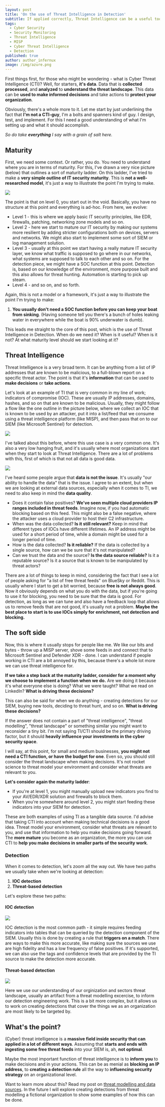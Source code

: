```yaml
---
layout: post
title: 'On the use of Threat Intelligence in Detection'
subtitle: If applied correctly, Threat Intelligence can be a useful tool in your belt. Mostly, however, it might be barking up the wrong tree depending on your maturity level. Let's explore that!
tags:
  - Cyber Security
  - Security Monitoring
  - Threat Intelligence
  - MISP
  - Cyber Threat Intelligence
  - Detection
published: true
author: author_infernux
image: /img/azure.png
---
```


First things first, for those who might be wondering - what is Cyber Threat Intelligence (CTI)? Well, for starters, **it's data**. Data that is **collected** **processed**, and **analyzed** to **understand the threat landscape**. This data can be **used to make informed decisions** and take actions to **protect your organization**.

Obviously, there's a whole more to it. Let me start by just underlining the fact that **I'm not a CTI-guy**, I'm a bolts and spanners kind of guy. I design, test, and implement. For this I need a good understanding of what I'm setting up and what it should accomplish. 

*So do take **everything** I say with a grain of salt here.*

## Maturity

First, we need some context. Or rather, you do. You need to understand where you are in terms of maturity. For this, I've drawn a very nice picture (below) that outlines a sort of maturity ladder. On this ladder, I've tried to make a **very simple outline of IT security maturity**. This is **not a well-researched model**, it's just a way to illustrate the point I'm trying to make.

![](/img/OnTI/MaturityLadder.png)

The point is that on level 0, you start out in the void. Basically, you have no structure at this point and everything is ad-hoc. From here, we evolve:

* Level 1 - this is where we apply basic IT security principles, like EDR, firewalls, patching, networking zone models and so on.
* Level 2 - here we start to mature our IT security by making our systems more resilient by adding stricter configurations both on devices, servers and networks. We might also start to implement some sort of SIEM or log management solution.
* Level 3 - usually at this point we start having a really mature IT security layer, we know what traffic is supposed to go where in our networks, what systems are supposed to talk to each other and so on. For the detection piece, we might have a SOC function at this point. Detection is, based on our knowledge of the environment, more purpose built and this also allows for threat hunting. Automation is starting to pick up steam.
* Level 4 - and so on, and so forth.

Again, this is not a model or a framework, it's just a way to illustrate the point I'm trying to make:

1. **You usually don't need a SOC function before you can keep your boat from sinking**. (Having someone tell you there's a bunch of holes leaking water in everywhere while the boat is 90% underwater is dumb).

This leads me straight to the core of this post, which is the use of Threat Intelligence in Detection. When do we need it? When is it useful? When is it not? At what maturity level should we start looking at it?

## Threat Intelligence

Threat Intelligence is a very broad term. It can be anything from a list of IP addresses that are known to be malicious, to a full-blown report on a specific threat actor. The point is that it's **information** that can be used to **make decisions** or **take actions**.

Let's look at an example of TI that is very common in my line of work; indicators of compromise (IOC). These are usually IP addresses, domains, hashes, and so on that are known to be malicious. Usually, they might follow a flow like the one outline in the picture below, where we collect an IOC that is known to be used by an attacker, put it into a list/feed that we consume using a threat intelligence platform (like MISP), and then pass that on to our SIEM (like Microsoft Sentinel) for detection.

![](/img/OnTI/IOC%20Example.png)

I've talked about this before, where this use case is a very common one. It's also a very low hanging fruit, and it's usually where most organizations start when they start to look at Threat Intelligence. There are a lot of problems with this, first of which is that not all data is good data. 

![](/img/onTi/Data.png)

I've heard some people argue that **data is not the issue**. It's usually "our ability to handle the data" that is the issue. I agree to an extent, but when we are looking at external data sources, especially when it comes to TI, we need to also keep in mind the **data quality**.

- Does it contain false positives? **We've seen multiple cloud providers IP ranges included in threat feeds**. Imagine now, if you had automatic blocking based on this feed. This might also be a false negative, where the attacker uses a cloud provider to host their C2 infrastructure.
- When was the data collected? **Is it still relevant?** Keep in mind that different types of IOCs have different lifetimes. An IP address might be used for a short period of time, while a domain might be used for a longer period of time.
- How is the data collected? **Is it reliable?** If the data is collected by a single source, how can we be sure that it's not manipulated?
- Can we trust the data and the source? **Is the data source reliable?** Is it a reputable source? Is it a source that is known to be manipulated by threat actors?

There are a lot of things to keep in mind, considering the fact that I see a lot of people asking for "a list of free threat feeds" on BlueSky or Reddit. This is usually where I start to get a bit worried, because **free is not always good**. Now it obviously depends on what you do with the data, but if you're going to use it for blocking, you need to be sure that the data is good. For detection, as long as we can tune and also have a feedback loop that allows us to remove feeds that are not good, it's usually not a problem. **Maybe the best place to start is to use IOCs simply for enrichment, not detection and blocking.**

## The soft side

Now, this is where it usually stops for people like me. We like our bits and bytes - throw up a MISP server, shove some feeds in and connect that to Microsoft Sentinel and Defender XDR - done. I can understand if people working in CTI are a bit annoyed by this, because there's a whole lot more we can use threat intelligence for.

**If we take a step back at the maturity ladder, consider for a moment why we choose to implement a function when we do.** Are we doing it because it's what everyone else is doing? What we were taught? What we read on LinkedIn? **What is driving these decisions?**

This can also be said for when we do anything - creating detections for our SIEM, buying new tools, deciding to threat hunt, and so on. **What is driving these decisions?** 

If the answer does not contain a part of "threat intelligence", "threat modelling", "threat landscape" or something similar you might want to reconsider a tiny bit. I'm not saying TI/CTI should be the primary driving factor, but it should **heavily influence your investments in the cyber security space**.

I will say, at this point, for small and medium businesses, **you might not need a CTI function, or have the budget for one**. Even so, you should still consider the threat landscape when making decisions. It's not rocket science to threat model your environment and consider what threats are relevant to you. 

**Let's consider again the maturity ladder**:

* If you're at level 1, you might manually upload new indicators you find to your AV/EDR/XDR solution and firewalls to block them.
* When you're somewhere around level 2, you might start feeding these indicators into your SIEM for detection.

These are both examples of using TI as a tangible data source. I'd advise that taking CTI into account when making technical decisions is a good idea. Threat model your environment, consider what threats are relevant to you, and use that information to help you make decisions going forward. The **more mature** you become as an organization, the more you can use CTI to **help you make decisions in smaller parts of the security work**.

### Detection

When it comes to detection, let's zoom all the way out. We have two paths we usually take when we're looking at detection:

1. **IOC detection**
2. **Threat-based detection**

Let's explore these two paths:

#### IOC detection

![](/img/OnTI/IOCDetection.png)

IOC detection is the most common path - it simple requires feeding indicators into tables that can be queried by the detection component of the SIEM. Usually this is done by creating a rule that **triggers on a match**. There are ways to make this more accurate, like making sure the sources we use are high fidelity and has a low frequency of false positives. If it's supported, we can also use the tags and confidence levels that are provided by the TI source to make the detection more accurate.

#### Threat-based detection

![](/img/OnTI/ThreatBased.png)

Here we use our understanding of our orginization and sectors threat landscape, usually an artifact from a threat modelling excercise, to inform our detection engineering work. This is a bit more complex, but it allows us to work on creating detections that cover the things we as an organization are most likely to be targeted by. 

## What's the point?

(Cyber) threat intelligence is a **massive field inside security that can applied in a lot of different ways**. Assuming that **starts and ends with ingesting some free threat feeds** into your SIEM is, ah, **not optimal**. 

Maybe the most important function of threat intelligence is to **inform you** to make decisions and in your actions. This can be as menial as **blocking an IP address**, to **creating a detection rule** all the way to **influencing security strategy** on an organizational level.

Want to learn more about this? Read my post on [threat modelling and data sources](https://www.infernux.no/SecurityMonitoring-DataSources/). In the future I will explore creating detections from threat modelling a fictional organization to show some examples of how this can be done.
